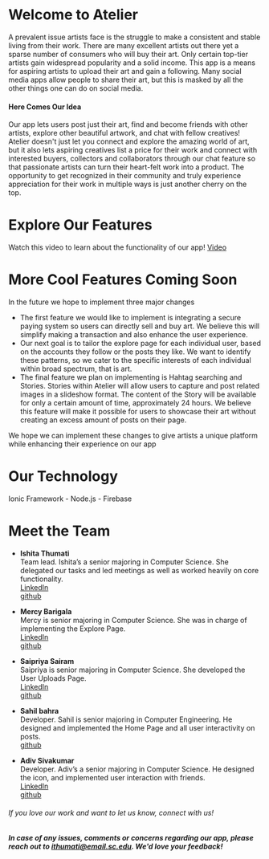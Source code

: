 # Welcome to Atelier

A prevalent issue artists face is the struggle to make a consistent and stable living from their work. There are many excellent artists out there yet a sparse number of consumers who will buy their art. Only certain top-tier artists gain widespread popularity and a solid income. This app is a means for aspiring artists to upload their art and gain a following. Many social media apps allow people to share their art, but this is masked by all the other things one can do on social media. 

#### Here Comes Our Idea

Our app lets users post just their art, find and become friends with other artists, explore other beautiful artwork, and chat with fellow creatives! Atelier doesn't just let you connect and explore the amazing world of art, but it also lets aspiring creatives list a price for their work and connect with interested buyers, collectors and collaborators through our chat feature so that passionate artists can turn their heart-felt work into a product. The opportunity to get recognized in their community and truly experience appreciation for their work in multiple ways is just another cherry on the top.

# Explore Our Features

Watch this video to learn about the functionality of our app!
[Video](https://youtu.be/JWK90c-0sls)


# More Cool Features Coming Soon

In the future we hope to implement three major changes<br>

* The first feature we would like to implement is integrating a secure paying system so users can directly sell and buy art. We believe this will simplify making a transaction and also enhance the user experience. 
* Our next goal is to tailor the explore page for each individual user, based on the accounts they follow or the posts they like. We want to identify these patterns, so we cater to the specific interests of each individual within broad spectrum, that is art. 
* The final feature we plan on implementing is Hahtag searching and Stories. Stories within Atelier will allow users to capture and post related images in a slideshow format. The content of the Story will be available for only a certain amount of time, approximately 24 hours. We believe this feature will make it possible for users to showcase their art without creating an excess amount of posts on their page. <br>

We hope we can implement these changes to give artists a unique platform while enhancing their experience on our app



# Our Technology

Ionic Framework - Node.js - Firebase

# Meet the Team

- **Ishita Thumati** <br> Team lead. Ishita’s a senior majoring in Computer Science. She delegated our tasks and led meetings as well as worked heavily on core functionality.<br>
    [LinkedIn](https://www.linkedin.com/in/ishita-thumati-8b0a2a172/) <br>
    [github](https://github.com/ishitathumati)


- **Mercy Barigala** <br>
Mercy is senior majoring in Computer Science. She was in charge of implementing the Explore Page.<br>
[LinkedIn](https://www.linkedin.com/in/mercy-barigala-368140175/) <br>
[github](https://github.com/mbarigala)


- **Saipriya Sairam** <br>
Saipriya is senior majoring in Computer Science. She developed the User Uploads Page. <br>
[LinkedIn](https://www.linkedin.com/in/saipriya-s-b33656a5/) <br>
[github](https://github.com/saipriyas)


- **Sahil bahra** <br>
Developer. Sahil is senior majoring in Computer Engineering. He designed and implemented the Home Page and all user interactivity on posts. <br>
[github](https://github.com/gbahra16)

- **Adiv Sivakumar** <br>
Developer. Adiv’s a senior majoring in Computer Science. He designed the icon, and implemented user interaction with friends. <br>
[LinkedIn](https://www.linkedin.com/in/adiv-sivakumar-a5a56b155/) <br>
[github](https://github.com/adivsiv)



###### If you love our work and want to let us know, connect with us! 

##### In case of any issues, comments or concerns regarding our app, please reach out to __***ithumati@email.sc.edu.***__ We'd love your feedback!
